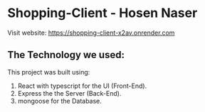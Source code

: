 # Shopping-Client - Hosen Naser

Visit website: https://shopping-client-x2av.onrender.com
## The Technology we used:

This project was built using:

1. React with typescript for the UI (Front-End).
2. Express the the Server (Back-End).
3. mongoose for the Database.
